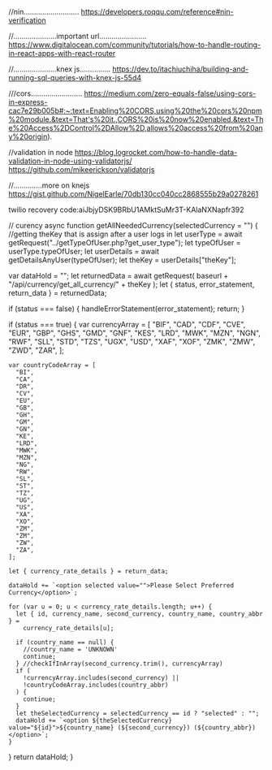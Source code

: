 //nin...........................
https://developers.roqqu.com/reference#nin-verification

//.....................important url.......................
https://www.digitalocean.com/community/tutorials/how-to-handle-routing-in-react-apps-with-react-router

//.....................knex js...............
https://dev.to/itachiuchiha/building-and-running-sql-queries-with-knex-js-55d4

///cors.........................
https://medium.com/zero-equals-false/using-cors-in-express-cac7e29b005b#:~:text=Enabling%20CORS,using%20the%20cors%20npm%20module.&text=That's%20it.,CORS%20is%20now%20enabled.&text=The%20Access%2DControl%2DAllow%2D,allows%20access%20from%20any%20origin).

//validation in node
https://blog.logrocket.com/how-to-handle-data-validation-in-node-using-validatorjs/
https://github.com/mikeerickson/validatorjs

//..............more on knejs
https://gist.github.com/NigelEarle/70db130cc040cc2868555b29a0278261


twilio recovery code:aiJbjyDSK9BRbU1AMktSuMr3T-KAlaNXNapfr392


// curency
async function getAllNeededCurrency(selectedCurrency = "") {
  //getting theKey that is assign after a user logs in
  let userType = await getRequest("../getTypeOfUser.php?get_user_type");
  let typeOfUser = userType.typeOfUser;
  let userDetails = await getDetailsAnyUser(typeOfUser);
  let theKey = userDetails["theKey"];

  var dataHold = "";
  let returnedData = await getRequest(
    baseurl + "/api/currency/get_all_currency/" + theKey
  );
  let { status, error_statement, return_data } = returnedData;

  if (status === false) {
    handleErrorStatement(error_statement);
    return;
  }

  if (status === true) {
    var currencyArray = [
      "BIF",
      "CAD",
      "CDF",
      "CVE",
      "EUR",
      "GBP",
      "GHS",
      "GMD",
      "GNF",
      "KES",
      "LRD",
      "MWK",
      "MZN",
      "NGN",
      "RWF",
      "SLL",
      "STD",
      "TZS",
      "UGX",
      "USD",
      "XAF",
      "XOF",
      "ZMK",
      "ZMW",
      "ZWD",
      "ZAR",
    ];

    var countryCodeArray = [
      "BI",
      "CA",
      "DR",
      "CV",
      "EU",
      "GB",
      "GH",
      "GM",
      "GN",
      "KE",
      "LRD",
      "MWK",
      "MZN",
      "NG",
      "RW",
      "SL",
      "ST",
      "TZ",
      "UG",
      "US",
      "XA",
      "XO",
      "ZM",
      "ZM",
      "ZW",
      "ZA",
    ];

    let { currency_rate_details } = return_data;

    dataHold += `<option selected value="">Please Select Preferred Currency</option>`;

    for (var u = 0; u < currency_rate_details.length; u++) {
      let { id, currency_name, second_currency, country_name, country_abbr } =
        currency_rate_details[u];

      if (country_name == null) {
        //country_name = 'UNKNOWN'
        continue;
      } //checkIfInArray(second_currency.trim(), currencyArray)
      if (
        !currencyArray.includes(second_currency) ||
        !countryCodeArray.includes(country_abbr)
      ) {
        continue;
      }
      let theSelectedCurrency = selectedCurrency == id ? "selected" : "";
      dataHold += `<option ${theSelectedCurrency} value="${id}">${country_name} (${second_currency}) (${country_abbr})</option>`;
    }
  }
  return dataHold;
}
